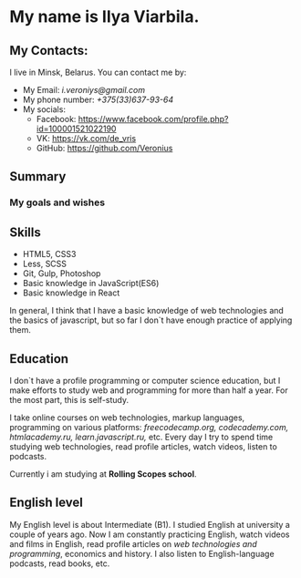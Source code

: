 # My name is Ilya Viarbila.
## My Contacts:
I live in Minsk, Belarus.
You can contact me by:
- My Email: _i.veroniys@gmail.com_
- My phone number: _+375(33)637-93-64_
- My socials: 
  - Facebook: https://www.facebook.com/profile.php?id=100001521022190
  - VK: https://vk.com/de_vris
  - GitHub: https://github.com/Veronius
## Summary
### My goals and wishes

## Skills
 - HTML5, CSS3
 - Less, SCSS
 - Git, Gulp, Photoshop
 - Basic knowledge in JavaScript(ES6) 
 - Basic knowledge in React 
 
 In general, I think that I have a basic knowledge of web technologies and the basics of javascript, but so far I don`t have enough practice of applying them.
## Education
I don`t have a profile programming or computer science education, but I make efforts to study web and programming for more than half a year. For the most part, this is self-study. 

I take online courses on web technologies, markup languages, programming on various platforms: _freecodecamp.org, codecademy.com, htmlacademy.ru, learn.javascript.ru,_ etc. Every day I try to spend time studying web technologies, read profile articles, watch videos, listen to podcasts.

Currently i am studying at **Rolling Scopes school**.
## English level
My English level is about Intermediate (B1). I studied English at university a couple of years ago. Now I am constantly practicing English, watch videos and films in English, read profile articles on _web technologies and programming_, economics and history. I also listen to English-language podcasts, read books, etc.